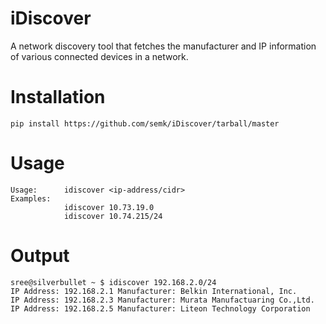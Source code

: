 iDiscover
=========

A network discovery tool that fetches the manufacturer and IP information of
various connected devices in a network.


Installation
============

    pip install https://github.com/semk/iDiscover/tarball/master

Usage
=====

    Usage:		idiscover <ip-address/cidr>
    Examples:
                idiscover 10.73.19.0
                idiscover 10.74.215/24

Output
======

    sree@silverbullet ~ $ idiscover 192.168.2.0/24
    IP Address: 192.168.2.1 Manufacturer: Belkin International, Inc.
    IP Address: 192.168.2.3 Manufacturer: Murata Manufactuaring Co.,Ltd.
    IP Address: 192.168.2.5 Manufacturer: Liteon Technology Corporation
